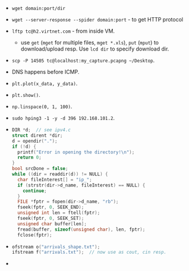 * `wget domain:port/dir` 
* `wget --server-response --spider domain:port` - to get HTTP protocol
* `lftp tc@h2.virtnet.com` - from inside VM.
  * use `get` (`mget` for multiple files, `mget *.xls`), `put` (`mput`) to download/upload resp. Use `lcd dir` to specify download dir.
* `scp -P 14505 tc@localhost:my_capture.pcapng ~/Desktop`.
* DNS happens before ICMP.
* `plt.plot(x_data, y_data)`.
* `plt.show()`.
* `np.linspace(0, 1, 100)`.
* `sudo hping3 -1 -y -d 396 192.168.101.2`.
* ```c
  DIR *d;  // see ipv4.c
  struct dirent *dir;
  d = opendir(".");
  if (!d) {
    printf("Error in opening the directory!\n");
    return 0;
  }
  bool srcDone = false;
  while ((dir = readdir(d)) != NULL) {
    char fileInterest[] = "ip_";
    if (strstr(dir->d_name, fileInterest) == NULL) {
      continue;
    }
    FILE *fptr = fopen(dir->d_name, "rb");
    fseek(fptr, 0, SEEK_END);
    unsigned int len = ftell(fptr);
    fseek(fptr, 0, SEEK_SET);
    unsigned char buffer[len];
    fread(buffer, sizeof(unsigned char), len, fptr);
    fclose(fptr);
  ```

* ```c
  ofstream o("arrivals_shape.txt");
  ifstream f("arrivals.txt");  // now use as cout, cin resp.
  ```
* 